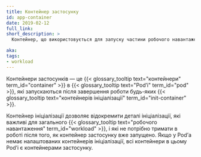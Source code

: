 ```yaml
---
title: Контейнер застосунку
id: app-container
date: 2019-02-12
full_link:
short_description: >
  Контейнер, що використовується для запуску частини робочого навантаження. Порівняйте з контейнером ініціалізації.

aka:
tags:
- workload
---
```

Контейнери застосунків — це {{< glossary_tooltip text="контейнери" term_id="container" >}} в {{< glossary_tooltip text="Podʼі" term_id="pod" >}}, які запускаються після завершення роботи будь-яких {{< glossary_tooltip text="контейнерів ініціалізації" term_id="init-container" >}}.

<!--more-->

Контейнер ініціалізації дозволяє відокремити деталі ініціалізації, які важливі для загального {{< glossary_tooltip text="робочого навантаження" term_id="workload" >}}, і які не потрібно тримати в роботі після того, як контейнер застосунку вже запущено.
Якщо у Podʼа немає налаштованих контейнерів ініціалізації, всі контейнери в цьому Podʼі є контейнерами застосунку.
